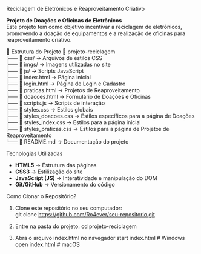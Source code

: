 Reciclagem de Eletrônicos e Reaproveitamento Criativo

**Projeto de Doações e Oficinas de Eletrônicos**  
Este projeto tem como objetivo incentivar a reciclagem de eletrônicos, promovendo a doação de equipamentos e a realização de oficinas para reaproveitamento criativo.

📂 Estrutura do Projeto
📂 projeto-reciclagem  
├── 📂 css/ → Arquivos de estilos CSS  
├── 📂 imgs/ → Imagens utilizadas no site  
├── 📂 js/ → Scripts JavaScript  
├── 📄 index.html → Página inicial  
├── 📄 login.html → Página de Login e Cadastro  
├── 📄 praticas.html → Projetos de Reaproveitamento  
├── 📄 doacoes.html → Formulário de Doações e Oficinas  
├── 📄 scripts.js → Scripts de interação  
├── 📄 styles.css → Estilos globais  
├── 📄 styles_doacoes.css → Estilos específicos para a página de Doações  
├── 📄 styles_index.css → Estilos para a página inicial  
├── 📄 styles_praticas.css → Estilos para a página de Projetos de Reaproveitamento  
└── 📄 README.md → Documentação do projeto  

Tecnologias Utilizadas
- **HTML5** → Estrutura das páginas  
- **CSS3** → Estilização do site  
- **JavaScript (JS)** → Interatividade e manipulação do DOM  
- **Git/GitHub** → Versionamento do código

Como Clonar o Repositório?
1. Clone este repositório no seu computador:  
   git clone https://github.com/Ro4ever/seu-repositorio.git

2. Entre na pasta do projeto:
   cd projeto-reciclagem

3. Abra o arquivo index.html no navegador
   start index.html  # Windows  
   open index.html   # macOS  
